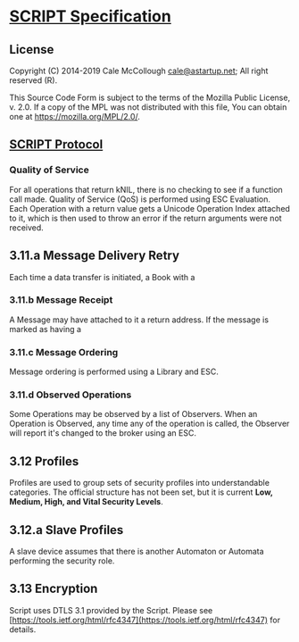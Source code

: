 # [SCRIPT Specification](../readme.md)

## License

Copyright (C) 2014-2019 Cale McCollough <cale@astartup.net>; All right reserved (R).

This Source Code Form is subject to the terms of the Mozilla Public License, v. 2.0. If a copy of the MPL was not distributed with this file, You can obtain one at <https://mozilla.org/MPL/2.0/>.

## [SCRIPT Protocol](readme.md)

### Quality of Service

For all operations that return kNIL, there is no checking to see if a function call made. Quality of Service (QoS) is performed using ESC Evaluation. Each Operation with a return value gets a Unicode Operation Index attached to it, which is then used to throw an error if the return arguments were not received.

## 3.11.a Message Delivery Retry

Each time a data transfer is initiated, a Book with a

### 3.11.b Message Receipt

A Message may have attached to it a return address. If the message is marked as having a

### 3.11.c Message Ordering

Message ordering is performed using a Library and ESC.

### 3.11.d Observed Operations

Some Operations may be observed by a list of Observers. When an Operation is Observed, any time any of the operation is called, the Observer will report it's changed to the broker using an ESC.

## 3.12 Profiles

Profiles are used to group sets of security profiles into understandable categories. The official structure has not been set, but it is current **Low, Medium, High, and Vital Security Levels**.

## 3.12.a Slave Profiles

A slave device assumes that there is another Automaton or Automata performing the security role.

## 3.13 Encryption

Script uses DTLS 3.1 provided by the Script. Please see [https://tools.ietf.org/html/rfc4347](https://tools.ietf.org/html/rfc4347) for details.